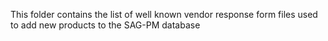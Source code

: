 This folder contains the list of well known vendor response form files used to add new products to the SAG-PM database
